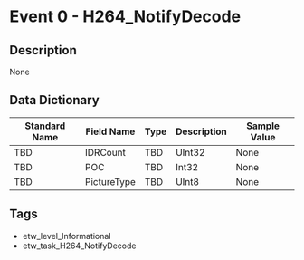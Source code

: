 # Event 0 - H264_NotifyDecode

## Description
None

## Data Dictionary
|Standard Name|Field Name|Type|Description|Sample Value|
|---|---|---|---|---|
|TBD|IDRCount|TBD|UInt32|None|None|
|TBD|POC|TBD|Int32|None|None|
|TBD|PictureType|TBD|UInt8|None|None|

## Tags
* etw_level_Informational
* etw_task_H264_NotifyDecode
